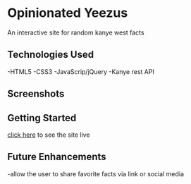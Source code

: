 # Opinionated Yeezus
An interactive site for random kanye west facts

## Technologies Used
-HTML5
-CSS3
-JavaScrip/jQuery
-Kanye rest API

## Screenshots


## Getting Started
[click here](#) to see the site live

## Future Enhancements
-allow the user to share favorite facts via link or social media